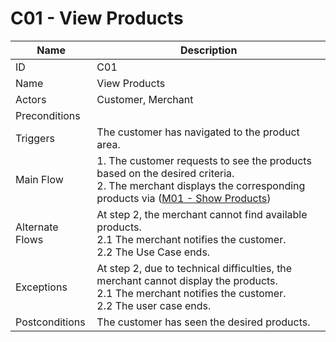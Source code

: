 # C01 - View Products

| Name | Description|
| -----| -----------|
|ID | C01|
|Name| View Products|
|Actors| Customer, Merchant|
|Preconditions| |
|Triggers| The customer has navigated to the product area.|
|Main Flow| 1. The customer requests to see the products based on the desired criteria.<br/> 2. The merchant displays the corresponding products via ([M01 - Show Products](../merchant/M01-Show-Products.md))|
|Alternate Flows| At step 2, the merchant cannot find available products.<br/>2.1 The merchant notifies the customer.<br/>2.2 The Use Case ends.|
|Exceptions| At step 2, due to technical difficulties, the merchant cannot display the products.<br/>2.1 The merchant notifies the customer.<br/>2.2 The user case ends.|
|Postconditions| The customer has seen the desired products.|
